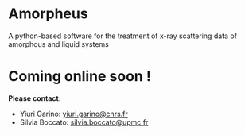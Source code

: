 # Amorpheus
A python-based software for the treatment of x-ray scattering data of amorphous and liquid systems

# Coming online soon !

**Please contact:**
- Yiuri Garino: yiuri.garino@cnrs.fr 
- Silvia Boccato: silvia.boccato@upmc.fr
